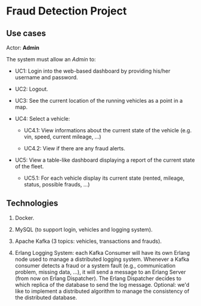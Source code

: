 # Fraud Detection Project


## Use cases

Actor: **Admin**

The system must allow an *Admin* to:

- UC1: Login into the web-based dashboard by providing his/her username and password.

- UC2: Logout.

- UC3: See the current location of the running vehicles as a point in a map.

- UC4: Select a vehicle:

	- UC4.1: View informations about the current state of the vehicle (e.g. vin, speed, current mileage, ...)

	- UC4.2: View if there are any fraud alerts.

- UC5: View a table-like dashboard displaying a report of the current state of the fleet.

	- UC5.1: For each vehicle display its current state (rented, mileage, status, possible frauds, ...)


## Technologies

1. Docker.

2. MySQL (to support login, vehicles and logging system).

3. Apache Kafka (3 topics: vehicles, transactions and frauds).
	
4. Erlang Logging System: each Kafka Consumer will have its own Erlang node used to manage a distributed logging system. Whenever a Kafka consumer detects a fraud or a system fault (e.g., communication problem, missing data, ...), it will send a message to an Erlang Server (from now on Erlang Dispatcher). The Erlang Dispatcher decides to which replica of the database to send the log message. Optional: we'd like to implement a distributed algorithm to manage the consistency of the distributed database.
